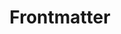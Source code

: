 ---
layout: layouts/default.njk
contributors: [ "Christopher Godwin" ]
tags: docs
time: 2021-01-01
copyright:
  minLength: 1
title: Frontmatter
icon: config


index: 7
---